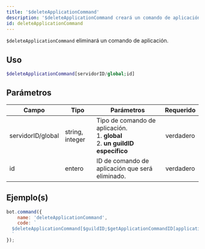 ```yaml
---
title: '$deleteApplicationCommand'
description: '$deleteApplicationCommand creará un comando de aplicación.'
id: deleteApplicationCommand
---
```


`$deleteApplicationCommand` eliminará un comando de aplicación.

## Uso

```php
$deleteApplicationCommand[servidorID/global;id]
```

## Parámetros

| Campo             | Tipo            | Parámetros                                                                                        | Requerido |
| ----------------- | --------------- | ------------------------------------------------------------------------------------------------- |:---------:|
| servidorID/global | string, integer | Tipo de comando de aplicación. <br/> 1. **global** <br/> 2. **un guildID específico** | verdadero |
| id                | entero          | ID de comando de aplicación que será eliminado.                                                   | verdadero |

## Ejemplo(s)

```javascript
bot.command({
    name: 'deleteApplicationCommand',
    code: `
  $deleteApplicationCommand[$guildID;$getApplicationCommandID[application-command-name;$guildID]]
  `
});
```
